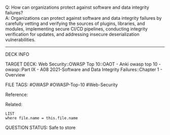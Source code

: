 Q: How can organizations protect against software and data integrity failures?  
A: Organizations can protect against software and data integrity failures by carefully vetting and verifying the sources of plugins, libraries, and modules, implementing secure CI/CD pipelines, conducting integrity verification for updates, and addressing insecure deserialization vulnerabilities.
<!--ID: 1697070648966-->

---

DECK INFO

TARGET DECK: Web Security::OWASP Top 10::OAOT - Anki owasp top 10 - owasp::Part IX - A08 2021-Software and Data Integrity Failures::Chapter 1 - Overview

FILE TAGS: #OWASP #OWASP-Top-10 #Web-Security

Reference:

Related:

```dataview
LIST
where file.name = this.file.name
```

QUESTION STATUS: Safe to store